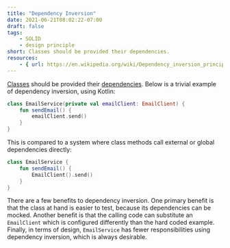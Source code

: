 ```yaml
---
title: "Dependency Inversion"
date: 2021-06-21T08:02:22-07:00
draft: false
tags:
    - SOLID
    - design principle
short: Classes should be provided their dependencies.
resources:
    - { url: https://en.wikipedia.org/wiki/Dependency_inversion_principle, name: Wikipedia }
---
```


[Classes](/glossary/class) should be provided their [dependencies](/glossary/dependency). Below is a trivial example of dependency inversion, using Kotlin:

```kotlin
class EmailService(private val emailClient: EmailClient) {
    fun sendEmail() {
        emailClient.send()
    }
}
```

This is compared to a system where class methods call external or global dependencies directly:

```kotlin
class EmailService {
    fun sendEmail() {
        EmailClient().send()
    }
}
```

There are a few benefits to dependency inversion. One primary benefit is that the class at hand is easier to test, because its dependencies can be mocked. Another benefit is that the calling code can substitute an `EmailClient` which is configured differently than the hard coded example. Finally, in terms of design, `EmailService` has fewer responsibilities using dependency inversion, which is always desirable.
